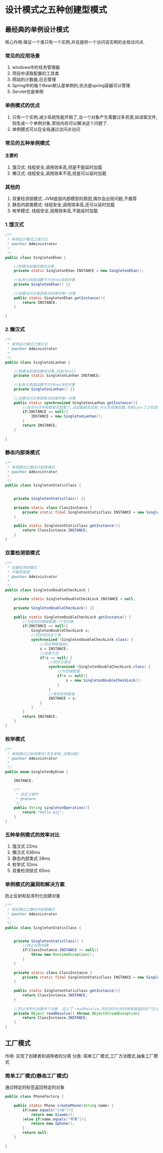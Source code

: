 # 设计模式之五种创建型模式

## 最经典的单例设计模式
核心作用:保证一个类只有一个实例,并且提供一个访问该实例的全局访问点.

### 常见的应用场景
1. windows中的任务管理器
2. 项目中读取配置的工具类
3. 网站的计数器,日志管理
4. Spring中的每个Bean默认是单例的,优点是spring容器可以管理
5. Servlet也是单例

### 单例模式的优点
1. 只有一个实例,减少系统性能开销了,当一个对象产生需要过多资源,如读取文件,则生成一个单例对象,常驻内存可以解决这个问题了.
2. 单例模式可以在全局通过访问点访问

### 常见的五种单例模式
#### 主要的 
1. 饿汉式: 线程安全,调用效率高,但是不能延时加载
2. 懒汉式: 线程安全,调用效率不高,但是可以延时加载

### 其他的
1. 双重检测锁模式: JVM底层内部模型的原因,偶尔会出现问题,不推荐
2. 静态内部类模式: 线程安全,调用效率高,还可以延时加载
3. 枚举模式: 线程安全,调用效率高,不能延时加载

### 1.饿汉式
```java
/**
 * 单例设计模式之饿汉式
 * @author Administrator
 *
 */
public class SingletonEhan {

	//构建当前类的静态对象
	private static SingletonEhan INSTANCE = new SingletonEhan();
	
	//私有化构造函数不允许new当前对象
	private SingletonEhan() {}
	
	//创建访问点来获取当前类的唯一对象
	public static SingletonEhan getInstance(){
		return INSTANCE;
	}
	
}
```

### 2.懒汉式
```java
/**
 * 单例设计模式之懒汉式
 * @author Administrator
 *
 */
public class SingletonLanhan {

	//构建当前类的静态对象,初始为null
	private static SingletonLanhan INSTANCE;
	
	//私有化构造函数不允许new当前对象
	private SingletonLanhan() {}
	
	//创建访问点来获取当前类的唯一对象
	public static synchronized SingletonLanhan getInstance(){
		//在访问点中判断是否加载了,没加载就去加载,可以实现懒加载,但是sync了之后效率很低了
		if(INSTANCE == null){
			INSTANCE = new SingletonLanhan();
		}
		return INSTANCE;
	}
	
}
```

### 静态内部类模式
```java
/**
 * 单例模式之静态内部类模式
 * @author Administrator
 *
 */
public class SingletonStaticClass {

	
	private SingletonStaticClass() {}
	
	private static class ClassInstance {
		private static final SingletonStaticClass INSTANCE = new SingletonStaticClass();
	}
	
	public static SingletonStaticClass getInstance(){
		return ClassInstance.INSTANCE;
	}
}
```

### 双重检测锁模式
```java
/**
 * 双重检测锁模式
 * 不推荐使用
 * @author Administrator
 *
 */
public class SingletonDoubleCheckLock {

	private static SingletonDoubleCheckLock INSTANCE = null;
	
	private SingletonDoubleCheckLock() {}
	
	public static SingletonDoubleCheckLock getInstance() {
		//为空的时候就新建一个空对象
		if(INSTANCE == null){
			SingletonDoubleCheckLock s;
			//同步锁住这个类
			synchronized (SingletonDoubleCheckLock.class) {
				//将实例赋值给s
				s = INSTANCE;
				//如果为空
				if(s == null) {
					//同步又锁住
					synchronized (SingletonDoubleCheckLock.class) {
						//为空就赋值
						if(s == null){
							s = new SingletonDoubleCheckLock();
						}
					}
					//再将实例赋值
					INSTANCE = s;
				}
			}
		}
		return INSTANCE;
	}
}

```

### 枚举模式
```java
/**
 * 单例模式之枚举模式(天生单例,没懒加载)
 * @author Administrator
 *
 */
public enum SingletonByEnum {

	INSTANCE;
	
	/**
	 * 自定义操作
	 * @return
	 */
	public String singletonOperation(){
		return "hello wjj";
	}
}

```

### 五种单例模式的效率对比
1. 饿汉式            22ms
2. 懒汉式            636ms
3. 静态内部类式       28ms
4. 枚举式            32ms
5. 双重检测锁式       65ms

### 单例模式的漏洞和解决方案
防止反射和反序列化创建对象
```java
/**
 * 单例模式之静态内部类模式
 * @author Administrator
 *
 */
public class SingletonStaticClass {

	
	private SingletonStaticClass() {
		//防止反射创建
		if(ClassInstance.INSTANCE != null){
			throw new RuntimeException();
		}
	}
	
	private static class ClassInstance {
		private static final SingletonStaticClass INSTANCE = new SingletonStaticClass();
	}
	
	public static SingletonStaticClass getInstance(){
		return ClassInstance.INSTANCE;
	}
	
	//防止序列化创建多个对象  定义了 readResolve,则反序列化的时候直接返回这个方法的对象
	private Object readResolve() throws ObjectStreamException{
		return ClassInstance.INSTANCE;
	}
}

```

## 工厂模式
作用: 实现了创建者和调用者的分离
分类: 简单工厂模式,工厂方法模式,抽象工厂模式


### 简单工厂模式(静态工厂模式)
通过特定的标签返回特定的对象
```java
public class PhoneFactory {
	
	public static Phone createPhone(String name) {
		if(name.equals("小米")){
			return new Xiaomi();
		}else if(name.equals("苹果")){
			return new Iphone();
		}
		return null;
	}
	
}
```

